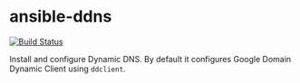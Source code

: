 # ansible-ddns

[![Build Status](https://travis-ci.org/nfaction/ansible-ddns.svg?branch=master)](https://travis-ci.org/nfaction/ansible-ddns)

Install and configure Dynamic DNS. By default it configures Google Domain Dynamic Client using `ddclient`.
